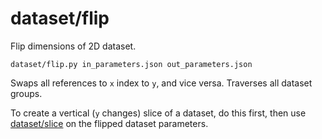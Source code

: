 # dataset/flip

Flip dimensions of 2D dataset.

    dataset/flip.py in_parameters.json out_parameters.json

Swaps all references to `x` index to `y`, and vice versa. Traverses all dataset groups.

To create a vertical (`y` changes) slice of a dataset, do this first, then use [dataset/slice](slice.html) on the flipped dataset parameters.
